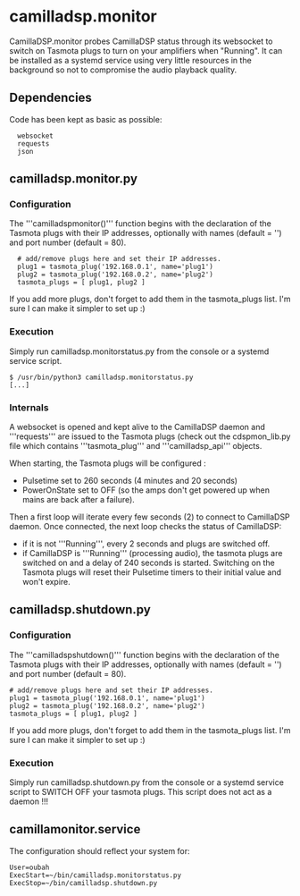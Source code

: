 # camilladsp.monitor
CamillaDSP.monitor probes CamillaDSP status through its websocket to switch on Tasmota plugs to turn on your amplifiers when "Running". It can be installed as a systemd service using very little resources in the background so not to compromise the audio playback quality.

## Dependencies
Code has been kept as basic as possible:

      websocket
      requests
      json

## camilladsp.monitor.py
### Configuration
The '''camilladspmonitor()''' function begins with the declaration of the Tasmota plugs with their IP addresses, optionally with names (default = '') and port number (default = 80).

      # add/remove plugs here and set their IP addresses.
      plug1 = tasmota_plug('192.168.0.1', name='plug1')
      plug2 = tasmota_plug('192.168.0.2', name='plug2')
      tasmota_plugs = [ plug1, plug2 ]

If you add more plugs, don't forget to add them in the tasmota_plugs list. I'm sure I can make it simpler to set up :)

### Execution
Simply run camilladsp.monitorstatus.py from the console or a systemd service script.

    $ /usr/bin/python3 camilladsp.monitorstatus.py
    [...]

### Internals
A websocket is opened and kept alive to the CamillaDSP daemon and '''requests''' are issued to the Tasmota plugs (check out the cdspmon_lib.py file which contains '''tasmota_plug''' and '''camilladsp_api''' objects.

When starting, the Tasmota plugs will be configured :
- Pulsetime set to 260 seconds (4 minutes and 20 seconds)
- PowerOnState set to OFF (so the amps don't get powered up when mains are back after a failure).

Then a first loop will iterate every few seconds (2) to connect to CamillaDSP daemon.
Once connected, the next loop checks the status of CamillaDSP:
- if it is not '''Running''', every 2 seconds and plugs are switched off.
- if CamillaDSP is '''Running''' (processing audio), the tasmota plugs are switched on and a delay of 240 seconds is started. Switching on the Tasmota plugs will reset their Pulsetime timers to their initial value and won't expire.

## camilladsp.shutdown.py
### Configuration
The '''camilladspshutdown()''' function begins with the declaration of the Tasmota plugs with their IP addresses, optionally with names (default = '') and port number (default = 80).

    # add/remove plugs here and set their IP addresses.
    plug1 = tasmota_plug('192.168.0.1', name='plug1')
    plug2 = tasmota_plug('192.168.0.2', name='plug2')
    tasmota_plugs = [ plug1, plug2 ]

If you add more plugs, don't forget to add them in the tasmota_plugs list. I'm sure I can make it simpler to set up :)

### Execution
Simply run camilladsp.shutdown.py from the console or a systemd service script to SWITCH OFF your tasmota plugs. This script does not act as a daemon !!!

## camillamonitor.service
The configuration should reflect your system for:

    User=oubah
    ExecStart=~/bin/camilladsp.monitorstatus.py
    ExecStop=~/bin/camilladsp.shutdown.py
